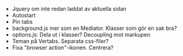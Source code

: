 - Jquery om inte redan laddat av aktuella sidan
- Autostart
- Pin tabs
- background.js mer som en Mediator. Klasser som gör en sak bra?
- options.js: Dela ut i klasser? Decoupling mot markupen
- Teman på Vertabs. Separata css-filer?
- Fixa "browser action"-ikonen. Centrera?